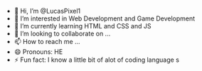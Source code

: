- 👋 Hi, I’m @LucasPixel1
- 👀 I’m interested in Web Development and Game Development
- 🌱 I’m currently learning HTML and CSS and JS
- 💞️ I’m looking to collaborate on ...
- 📫 How to reach me ...
- 😄 Pronouns: HE
- ⚡ Fun fact: I know a little bit of alot of coding language s

<!---
LucasPixel1/LucasPixel1 is a ✨ special ✨ repository because its `README.md` (this file) appears on your GitHub profile.
You can click the Preview link to take a look at your changes.
--->
